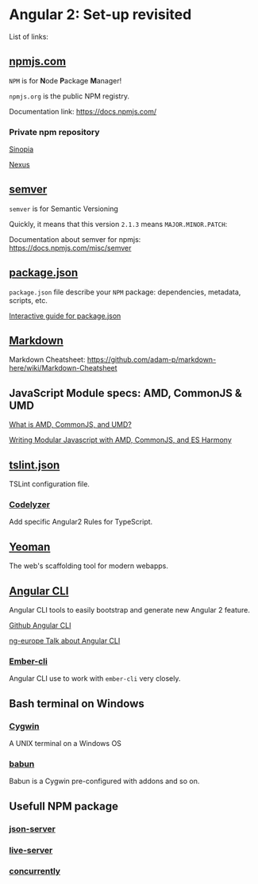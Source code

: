 # Angular 2: Set-up revisited

List of links:

## [npmjs.com](https://www.npmjs.com/)

`NPM` is for **N**ode **P**ackage **M**anager!

`npmjs.org` is the public NPM registry.

Documentation link: https://docs.npmjs.com/

### Private npm repository

[Sinopia](https://github.com/kfatehi/docker-sinopia)

[Nexus](https://www.sonatype.com/nexus-repository-oss)

## [semver](http://semver.org/)

`semver` is for Semantic Versioning

Quickly, it means that this version `2.1.3` means `MAJOR.MINOR.PATCH`:

Documentation about semver for npmjs: https://docs.npmjs.com/misc/semver

## [package.json](https://docs.npmjs.com/files/package.json)

`package.json` file describe your `NPM` package: dependencies, metadata, scripts, etc.

[Interactive guide for package.json](http://browsenpm.org/package.json)

## [Markdown](http://kirkstrobeck.github.io/whatismarkdown.com/)

Markdown Cheatsheet: https://github.com/adam-p/markdown-here/wiki/Markdown-Cheatsheet

## JavaScript Module specs: AMD, CommonJS & UMD

[What is AMD, CommonJS, and UMD?](http://davidbcalhoun.com/2014/what-is-amd-commonjs-and-umd/)

[Writing Modular Javascript with AMD, CommonJS, and ES Harmony](https://addyosmani.com/writing-modular-js/)

## [tslint.json](https://palantir.github.io/tslint/)

TSLint configuration file.

### [Codelyzer](https://github.com/mgechev/codelyzer)

Add specific Angular2 Rules for TypeScript.

## [Yeoman](http://yeoman.io/)

The web's scaffolding tool for modern webapps.

## [Angular CLI](https://cli.angular.io/)

Angular CLI tools to easily bootstrap and generate new Angular 2 feature.

[Github Angular CLI](https://github.com/angular/angular-cli)

[ng-europe Talk about Angular CLI](https://www.youtube.com/watch?v=LN2xvQqAo-g)

### [Ember-cli](https://ember-cli.com/user-guide/#watchman)

Angular CLI use to work with `ember-cli` very closely.

## Bash terminal on Windows

### [Cygwin](https://www.cygwin.com/)

A UNIX terminal on a Windows OS

### [babun](http://babun.github.io/)

Babun is a Cygwin pre-configured with addons and so on.

## Usefull NPM package

### [json-server](https://github.com/typicode/json-server)

### [live-server](https://github.com/tapio/live-server)

### [concurrently](https://github.com/kimmobrunfeldt/concurrently)